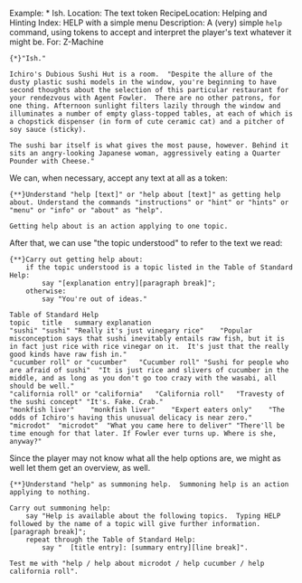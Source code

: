 Example: * Ish.
Location: The text token
RecipeLocation: Helping and Hinting
Index: HELP with a simple menu
Description: A (very) simple ``help`` command, using tokens to accept and interpret the player's  text whatever it might be.
For: Z-Machine

  

``` inform7
{*}"Ish."

Ichiro's Dubious Sushi Hut is a room.  "Despite the allure of the dusty plastic sushi models in the window, you're beginning to have second thoughts about the selection of this particular restaurant for your rendezvous with Agent Fowler.  There are no other patrons, for one thing. Afternoon sunlight filters lazily through the window and illuminates a number of empty glass-topped tables, at each of which is a chopstick dispenser (in form of cute ceramic cat) and a pitcher of soy sauce (sticky).

The sushi bar itself is what gives the most pause, however. Behind it sits an angry-looking Japanese woman, aggressively eating a Quarter Pounder with Cheese."
```

  
We can, when necessary, accept any text at all as a token:

  

``` inform7
{**}Understand "help [text]" or "help about [text]" as getting help about. Understand the commands "instructions" or "hint" or "hints" or "menu" or "info" or "about" as "help".

Getting help about is an action applying to one topic.
```

  
After that, we can use "the topic understood" to refer to the text we read:

  

``` inform7
{**}Carry out getting help about:
	if the topic understood is a topic listed in the Table of Standard Help:
		say "[explanation entry][paragraph break]";
	otherwise:
		say "You're out of ideas."

Table of Standard Help
topic	title	summary	explanation
"sushi"	"sushi"	"Really it's just vinegary rice"	"Popular misconception says that sushi inevitably entails raw fish, but it is in fact just rice with rice vinegar on it.  It's just that the really good kinds have raw fish in."
"cucumber roll" or "cucumber"	"Cucumber roll"	"Sushi for people who are afraid of sushi"	"It is just rice and slivers of cucumber in the middle, and as long as you don't go too crazy with the wasabi, all should be well."
"california roll" or "california"	"California roll"	"Travesty of the sushi concept"	"It's. Fake. Crab."
"monkfish liver"	"monkfish liver"	"Expert eaters only"	"The odds of Ichiro's having this unusual delicacy is near zero."
"microdot"	"microdot"	"What you came here to deliver"	"There'll be time enough for that later. If Fowler ever turns up. Where is she, anyway?"
```

  
Since the player may not know what all the help options are, we might as well let them get an overview, as well.

  

``` inform7
{**}Understand "help" as summoning help.  Summoning help is an action applying to nothing.

Carry out summoning help:
	say "Help is available about the following topics.  Typing HELP followed by the name of a topic will give further information.[paragraph break]";
	repeat through the Table of Standard Help:
		say "  [title entry]: [summary entry][line break]".

Test me with "help / help about microdot / help cucumber / help california roll".
```

